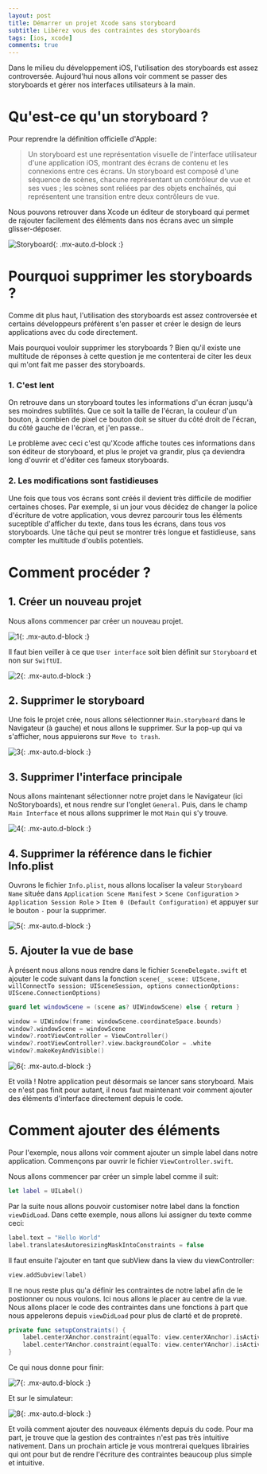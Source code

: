 ```yaml
---
layout: post
title: Démarrer un projet Xcode sans storyboard
subtitle: Libérez vous des contraintes des storyboards
tags: [ios, xcode]
comments: true
---
```


Dans le milieu du développement iOS, l'utilisation des storyboards est assez controversée. Aujourd'hui nous allons voir comment se passer des storyboards et gérer nos interfaces utilisateurs à la main.

# Qu'est-ce qu'un storyboard ?

Pour reprendre la définition officielle d'Apple:
> Un storyboard est une représentation visuelle de l'interface utilisateur d'une application iOS, montrant des écrans de contenu et les connexions entre ces écrans. Un storyboard est composé d'une séquence de scènes, chacune représentant un contrôleur de vue et ses vues ; les scènes sont reliées par des objets enchaînés, qui représentent une transition entre deux contrôleurs de vue.

Nous pouvons retrouver dans Xcode un éditeur de storyboard qui permet de rajouter facilement des éléments dans nos écrans avec un simple glisser-déposer.

![Storyboard](https://raw.githubusercontent.com/sonnyfournier/blog/master/assets/img/how-to-no-storyboards/intro.png){: .mx-auto.d-block :}

# Pourquoi supprimer les storyboards ?

Comme dit plus haut, l'utilisation des storyboards est assez controversée et certains développeurs préfèrent s'en passer et créer le design de leurs applications avec du code directement.

Mais pourquoi vouloir supprimer les storyboards ? Bien qu'il existe une multitude de réponses à cette question je me contenterai de citer les deux qui m'ont fait me passer des storyboards.

### 1. C'est lent
On retrouve dans un storyboard toutes les informations d'un écran jusqu'à ses moindres subtilités. Que ce soit la taille de l'écran, la couleur d'un bouton, à combien de pixel ce bouton doit se situer du côté droit de l'écran, du côté gauche de l'écran, et j'en passe..

Le problème avec ceci c'est qu'Xcode affiche toutes ces informations dans son éditeur de storyboard, et plus le projet va grandir, plus ça deviendra long d'ouvrir et d'éditer ces fameux storyboards.

### 2. Les modifications sont fastidieuses
Une fois que tous vos écrans sont créés il devient très difficile de modifier certaines choses. Par exemple, si un jour vous décidez de changer la police d'écriture de votre application, vous devrez parcourir tous les éléments suceptible d'afficher du texte, dans tous les écrans, dans tous vos storyboards. Une tâche qui peut se montrer très longue et fastidieuse, sans compter les multitude d'oublis potentiels.

# Comment procéder ?

## 1. Créer un nouveau projet
Nous allons commencer par créer un nouveau projet.

![1](https://raw.githubusercontent.com/sonnyfournier/blog/master/assets/img/how-to-no-storyboards/1.png){: .mx-auto.d-block :}

Il faut bien veiller à ce que `User interface` soit bien définit sur `Storyboard` et non sur `SwiftUI`.

![2](https://raw.githubusercontent.com/sonnyfournier/blog/master/assets/img/how-to-no-storyboards/2.png){: .mx-auto.d-block :}

## 2. Supprimer le storyboard
Une fois le projet crée, nous allons sélectionner `Main.storyboard` dans le Navigateur (à gauche) et nous allons le supprimer. Sur la pop-up qui va s'afficher, nous appuierons sur `Move to trash`.

![3](https://raw.githubusercontent.com/sonnyfournier/blog/master/assets/img/how-to-no-storyboards/3.png){: .mx-auto.d-block :}

## 3. Supprimer l'interface principale
Nous allons maintenant sélectionner notre projet dans le Navigateur (ici NoStoryboards), et nous rendre sur l'onglet `General`. Puis, dans le champ `Main Interface` et nous allons supprimer le mot `Main` qui s'y trouve.

![4](https://raw.githubusercontent.com/sonnyfournier/blog/master/assets/img/how-to-no-storyboards/4.png){: .mx-auto.d-block :}

## 4. Supprimer la référence dans le fichier Info.plist
Ouvrons le fichier `Info.plist`, nous allons localiser la valeur `Storyboard Name` située dans `Application Scene Manifest` > `Scene Configuration` > `Application Session Role` > `Item 0 (Default Configuration)` et appuyer sur le bouton `-` pour la supprimer.

![5](https://raw.githubusercontent.com/sonnyfournier/blog/master/assets/img/how-to-no-storyboards/5.png){: .mx-auto.d-block :}

## 5. Ajouter la vue de base
À présent nous allons nous rendre dans le fichier `SceneDelegate.swift` et ajouter le code suivant dans la fonction `scene(_ scene: UIScene, willConnectTo session: UISceneSession, options connectionOptions: UIScene.ConnectionOptions)`

```swift
guard let windowScene = (scene as? UIWindowScene) else { return }

window = UIWindow(frame: windowScene.coordinateSpace.bounds)
window?.windowScene = windowScene
window?.rootViewController = ViewController()
window?.rootViewController?.view.backgroundColor = .white
window?.makeKeyAndVisible()
```

![6](https://raw.githubusercontent.com/sonnyfournier/blog/master/assets/img/how-to-no-storyboards/6.png){: .mx-auto.d-block :}

Et voilà ! Notre application peut désormais se lancer sans storyboard. Mais ce n'est pas finit pour autant, il nous faut maintenant voir comment ajouter des éléments d'interface directement depuis le code.

# Comment ajouter des éléments

Pour l'exemple, nous allons voir comment ajouter un simple label dans notre application. Commençons par ouvrir le fichier `ViewController.swift`.

Nous allons commencer par créer un simple label comme il suit:

```swift
let label = UILabel()
```

Par la suite nous allons pouvoir customiser notre label dans la fonction `viewDidLoad`. Dans cette exemple, nous allons lui assigner du texte comme ceci:

```swift
label.text = "Hello World"
label.translatesAutoresizingMaskIntoConstraints = false
```

Il faut ensuite l'ajouter en tant que subView dans la view du viewController:

```swift
view.addSubview(label)
```

Il ne nous reste plus qu'a définir les contraintes de notre label afin de le postionner ou nous voulons. Ici nous allons le placer au centre de la vue.
Nous allons placer le code des contraintes dans une fonctions à part que nous appelerons depuis `viewDidLoad` pour plus de clarté et de propreté.

```swift
private func setupConstraints() {
    label.centerXAnchor.constraint(equalTo: view.centerXAnchor).isActive = true
    label.centerYAnchor.constraint(equalTo: view.centerYAnchor).isActive = true
}
```

Ce qui nous donne pour finir:

![7](https://raw.githubusercontent.com/sonnyfournier/blog/master/assets/img/how-to-no-storyboards/7.png){: .mx-auto.d-block :}

Et sur le simulateur:

![8](https://raw.githubusercontent.com/sonnyfournier/blog/master/assets/img/how-to-no-storyboards/8.png){: .mx-auto.d-block :}

Et voilà comment ajouter des nouveaux éléments depuis du code.
Pour ma part, je trouve que la gestion des contraintes n'est pas très intuitive nativement. Dans un prochain article je vous montrerai quelques librairies qui ont pour but de rendre l'écriture des contraintes beaucoup plus simple et intuitive.